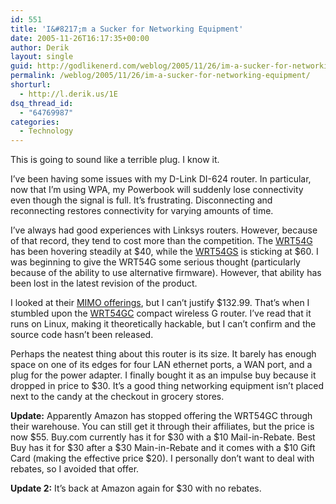 ```yaml
---
id: 551
title: 'I&#8217;m a Sucker for Networking Equipment'
date: 2005-11-26T16:17:35+00:00
author: Derik
layout: single
guid: http://godlikenerd.com/weblog/2005/11/26/im-a-sucker-for-networking-equipment/
permalink: /weblog/2005/11/26/im-a-sucker-for-networking-equipment/
shorturl:
  - http://l.derik.us/1E
dsq_thread_id:
  - "64769987"
categories:
  - Technology
---
```

This is going to sound like a terrible plug. I know it.

I&#8217;ve been having some issues with my D-Link DI-624 router. In particular, now that I&#8217;m using WPA, my Powerbook will suddenly lose connectivity even though the signal is full. It&#8217;s frustrating. Disconnecting and reconnecting restores connectivity for varying amounts of time.

I&#8217;ve always had good experiences with Linksys routers. However, because of that record, they tend to cost more than the competition. The [WRT54G](http://www.amazon.com/exec/obidos/ASIN/B00007KDVI/d00dism-20?creative=327641&camp=14573&link_code=as1) has been hovering steadily at $40, while the [WRT54GS](http://www.amazon.com/exec/obidos/ASIN/B0001D3K8A/d00dism-20?creative=327641&camp=14573&link_code=as1) is sticking at $60. I was beginning to give the WRT54G some serious thought (particularly because of the ability to use alternative firmware). However, that ability has been lost in the latest revision of the product.

I looked at their [MIMO offerings](http://www.amazon.com/exec/obidos/ASIN/B0006ZM4XK/d00dism-20?creative=327641&camp=14573&link_code=as1), but I can&#8217;t justify $132.99. That&#8217;s when I stumbled upon the [WRT54GC](http://www.amazon.com/exec/obidos/ASIN/B0007MGG2M/d00dism-20?creative=327641&camp=14573&link_code=as1) compact wireless G router. I&#8217;ve read that it runs on Linux, making it theoretically hackable, but I can&#8217;t confirm and the source code hasn&#8217;t been released.

Perhaps the neatest thing about this router is its size. It barely has enough space on one of its edges for four LAN ethernet ports, a WAN port, and a plug for the power adapter. I finally bought it as an impulse buy because it dropped in price to $30. It&#8217;s a good thing networking equipment isn&#8217;t placed next to the candy at the checkout in grocery stores.

**Update:** Apparently Amazon has stopped offering the WRT54GC through their warehouse. You can still get it through their affiliates, but the price is now $55. Buy.com currently has it for $30 with a $10 Mail-in-Rebate. Best Buy has it for $30 after a $30 Main-in-Rebate and it comes with a $10 Gift Card (making the effective price $20). I personally don&#8217;t want to deal with rebates, so I avoided that offer.

**Update 2:** It&#8217;s back at Amazon again for $30 with no rebates.